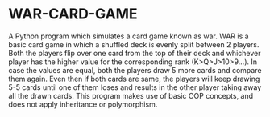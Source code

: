 # WAR-CARD-GAME
A Python program which simulates a card game known as war.
WAR is a basic card game in which a shuffled deck is evenly split between 2 players. Both the players flip over one card from the top of their deck and whichever player has the higher value for the corresponding rank (K>Q>J>10>9...). In case the values are equal, both the players draw 5 more cards and compare them again. Even then if both cards are same, the players will keep drawing 5-5 cards until one of them loses and results in the other player taking away all the drawn cards.
This program makes use of basic OOP concepts, and does not apply inheritance or polymorphism.
